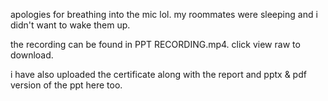 apologies for breathing into the mic lol. my roommates were sleeping and i didn't want to wake them up. 

the recording can be found in PPT RECORDING.mp4. click view raw to download.

i have also uploaded the certificate along with the report and pptx & pdf version of the ppt here too.
